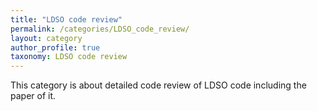 ```yaml
---
title: "LDSO code review"
permalink: /categories/LDSO_code_review/
layout: category
author_profile: true
taxonomy: LDSO code review
---
```


This category is about detailed code review of LDSO code including the paper of it.